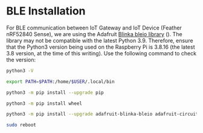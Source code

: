 # BLE Installation

For BLE communication between IoT Gateway and IoT Device (Feather nRF52840 Sense), we are using the Adafruit [Blinka bleio library](https://github.com/adafruit/Adafruit\_Blinka\_bleio) (). The library may not be compatible with the latest Python 3.9. Therefore, ensure that the Python3 version being used on the Raspberry Pi is 3.8.16 (the latest 3.8 version, at the time of this writing). Use the following command to check the version:

```bash
python3 -V
```

```bash
export PATH=$PATH:/home/$USER/.local/bin
```

```bash
python3 -m pip install --upgrade pip
```

```bash
python3 -m pip install wheel
```

```bash
python3 -m pip install --upgrade adafruit-blinka-bleio adafruit-circuitpython-ble
```

```bash
sudo reboot
```


